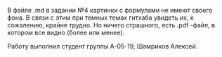 В файле .md в задании №4 картинки с формулами не имеют своего фона. В связи с этим при темных темах гитхаба увидеть их, к сожалению, крайне трудно.
Но ничего страшного, есть .pdf -файл, в котором все видно (более или менее).

Работу выполнил студент группы А-05-19, Шамриков Алексей.
